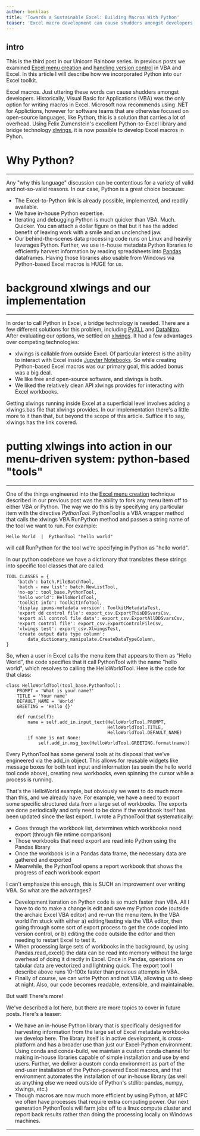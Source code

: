 ```yaml
---
author: benklaas
title: 'Towards a Sustainable Excel: Building Macros With Python'
teaser: 'Excel macro development can cause shudders amongst developers. While VBA is an antiquated language not even Microsoft recommends using, there is an option outside of a bulky .NET solution: Python.'
---
```


intro
------------------------------
This is the third post in our Unicorn Rainbow series. In previous posts we examined [Excel menu creation][] and [handling version control][] in VBA and Excel. In this article I will describe how we incorporated Python into our Excel toolkit.

[Excel menu creation]: {{site.url}}/unicorn-1-menu/
[handling version control]: {{site.url}}/unicorn-1-menu/

Excel macros. Just uttering these words can cause shudders amongst developers. Historically, Visual Basic for Applications (VBA) was the only option for writing macros in Excel. Microsoft now recommends using .NET for Applictions, however for software teams that are otherwise focused on open-source languages, like Python, this is a solution that carries a lot of overhead. Using Felix Zumenstein's excellent Python-to-Excel library and bridge technology [xlwings][], it is now possible to develop Excel macros in Pyhon.

[xlwings]: https://xlwings.org

# Why Python?
------------------------------

Any "why this language" discussion can be contentious for a variety of valid and not-so-valid reasons. In our case, Python is a great choice because:

* The Excel-to-Python link is already possible, implemented, and readily available.
* We have in-house Python expertise.
* Iterating and debugging Python is much quicker than VBA. Much. Quicker. You can attach a dollar figure on that but it has the added benefit of leaving work with a smile and an unclenched jaw.
* Our behind-the-scenes data processing code runs on Linux and heavily leverages Python. Further, we use in-house metadata Python libraries to efficiently harvest information by reading spreadsheets into [Pandas][] dataframes. Having those libraries also usable from Windows via Python-based Excel macros is HUGE for us.

[Pandas]: https://pandas.pydata.org

# background xlwings and our implementation
------------------------------
In order to call Python in Excel, a bridge technology is needed. There are a few different solutions for this problem, including [PyXLL][] and [DataNitro][]. After evaluating our options, we settled on [xlwings][]. It had a few advantages over competing technologies:

* xlwings is callable from outside Excel. Of particular interest is the ability to interact with Excel inside [Jupyter Notebooks][]. So while creating Python-based Excel macros was our primary goal, this added bonus was a big deal.
* We like free and open-source software, and xlwings is both.
* We liked the relatively clean API xlwings provides for interacting with Excel workbooks.

[PyXLL]: https://www.pyxll.com
[DataNitro]: https://datanitro.com
[Jupyter Notebooks]: https://jupyter.org/

Getting xlwings running inside Excel at a superficial level involves adding a xlwings.bas file that xlwings provides. In our implementation there's a little more to it than that, but beyond the scope of this article. Suffice it to say, xlwings has the link covered.

# putting xlwings into action in our menu-driven system: python-based "tools"
--------------------------------------
One of the things engineered into the [Excel menu creation][] technique described in our previous post was the ability to fork any menu item off to either VBA or Python. The way we do this is by specifying any particular item with the directive *PythonTool*. PythonTool is a VBA wrapper method that calls the xlwings VBA RunPython method and passes a string name of the tool we want to run. For example:

    Hello World  |  PythonTool "hello world"

will call RunPython for the tool we're specifying in Python as "hello world".

In our python codebase we have a dictionary that translates these strings into specific tool classes that are called.

    TOOL_CLASSES = {
        'batch': batch.FileBatchTool,
        'batch - new list': batch.NewListTool,
        'no-op': tool_base.PythonTool,
        'hello world': HelloWorldTool,
        'toolkit info': ToolkitInfoTool,
        'display ipums-metadata version': ToolkitMetadataTest,
        'export dd control file': export_csv.ExportThisDDSvarsCsv,
        'export all control file data': export_csv.ExportAllDDSvarsCsv,
        'export control file': export_csv.ExportControlFileCsv,
        'xlwings test': export_csv.XlwingsTest,
        'create output data type column':
            data_dictionary_manipulate.CreateDataTypeColumn,
    }

So, when a user in Excel calls the menu item that appears to them as "Hello World", the code specifies that it call PythonTool with the name "hello world", which resolves to calling the HelloWorldTool. Here is the code for that class:

    class HelloWorldTool(tool_base.PythonTool):
        PROMPT = 'What is your name?'
        TITLE = 'Your name'
        DEFAULT_NAME = 'World'
        GREETING = 'Hello {}'

        def run(self):
            name = self.add_in.input_text(HelloWorldTool.PROMPT,
                                          HelloWorldTool.TITLE,
                                          HelloWorldTool.DEFAULT_NAME)
            if name is not None:
                self.add_in.msg_box(HelloWorldTool.GREETING.format(name))

Every PythonTool has some general tools at its disposal that we've engineered via the add_in object. This allows for reusable widgets like message boxes for both text input and information (as seein the hello world tool code above), creating new workbooks, even spinning the cursor while a process is running.

[Excel menu creation]: {{site.url}}/unicorn-1-menu/

That's the HelloWorld example, but obviously we want to do much more than this, and we already have. For example, we have a need to export some specific structured data from a large set of workbooks. The exports are done periodically and only need to be done if the workbook itself has been updated since the last export. I wrote a PythonTool that systematically:
* Goes through the workbook list, determines which workbooks need export (through file mtime comparison)
* Those workbooks that need export are read into Python using the Pandas library
* Once the workbook is in a Pandas data frame, the necessary data are gathered and exported
* Meanwhile, the PythonTool opens a report workbook that shows the progress of each workbook export

I can't emphasize this enough, this is SUCH an improvement over writing VBA. So what are the advantages?
* Development iteration on Python code is so much faster than VBA. All I have to do to make a change is edit and save my Python code (outside the archaic Excel VBA editor) and re-run the menu item. In the VBA world I'm stuck with either a) editing/testing via the VBA editor, then going through some sort of export process to get the code copied into version control, or b) editing the code outside the editor and then needing to restart Excel to test it.
* When processing large sets of workbooks in the background, by using Pandas.read_excel() the data can be read into memory without the large overhead of doing it directly in Excel. Once in Pandas, operations on tabular data are vectorized and lightning quick. The export tool I describe above runs 10-100x faster than previous attempts in VBA.
* Finally of course, we can write Python and not VBA, allowing us to sleep at night. Also, our code becomes readable, extensible, and maintainable.


But wait! There's more!

We've described a lot here, but there are more topics to cover in future posts. Here's a teaser:
* We have an in-house Python library that is specifically designed for harvesting information from the large set of Excel metadata workbooks we develop here. The library itself is in active development, is cross-platform and has a broader use than just our Excel-Python environment. Using conda and conda-build, we maintain a custom conda channel for making in-house libraries capable of simple installation and use by end users. Further, we deliver a custom conda environment as part of the end-user installation of the Python-powered Excel macros, and that environment automates the installation of our in-house library (as well as anything else we need outside of Python's stdlib: pandas, numpy, xlwings, etc.)
* Though macros are now much more efficient by using Python, at MPC we often have processes that require extra computing power. Our next generation PythonTools will farm jobs off to a linux compute cluster and report back results rather than doing the processing locally on Windows machines.
----------
